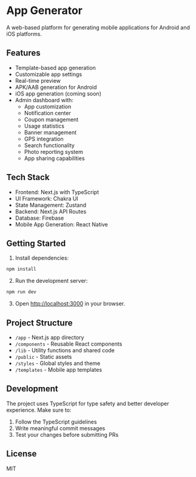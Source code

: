 # App Generator

A web-based platform for generating mobile applications for Android and iOS platforms.

## Features

- Template-based app generation
- Customizable app settings
- Real-time preview
- APK/AAB generation for Android
- iOS app generation (coming soon)
- Admin dashboard with:
  - App customization
  - Notification center
  - Coupon management
  - Usage statistics
  - Banner management
  - GPS integration
  - Search functionality
  - Photo reporting system
  - App sharing capabilities

## Tech Stack

- Frontend: Next.js with TypeScript
- UI Framework: Chakra UI
- State Management: Zustand
- Backend: Next.js API Routes
- Database: Firebase
- Mobile App Generation: React Native

## Getting Started

1. Install dependencies:
```bash
npm install
```

2. Run the development server:
```bash
npm run dev
```

3. Open [http://localhost:3000](http://localhost:3000) in your browser.

## Project Structure

- `/app` - Next.js app directory
- `/components` - Reusable React components
- `/lib` - Utility functions and shared code
- `/public` - Static assets
- `/styles` - Global styles and theme
- `/templates` - Mobile app templates

## Development

The project uses TypeScript for type safety and better developer experience. Make sure to:

1. Follow the TypeScript guidelines
2. Write meaningful commit messages
3. Test your changes before submitting PRs

## License

MIT 